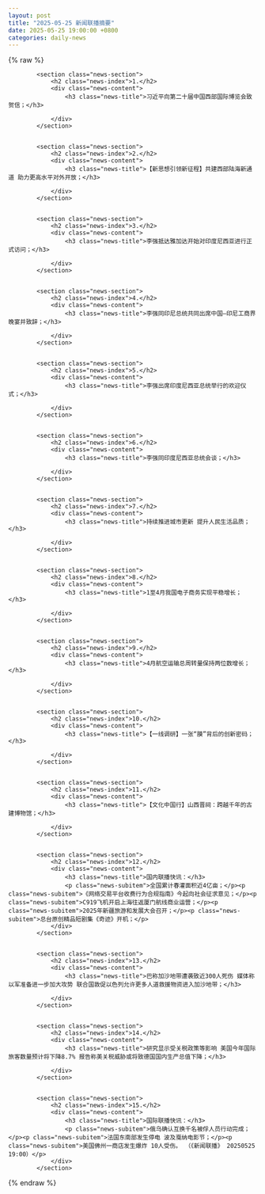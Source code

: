 ```yaml
---
layout: post
title: "2025-05-25 新闻联播摘要"
date: 2025-05-25 19:00:00 +0800
categories: daily-news
---
```

    
    
{% raw %}
<div class="news-container">

            <section class="news-section">
                <h2 class="news-index">1.</h2>
                <div class="news-content">
                    <h3 class="news-title">习近平向第二十届中国西部国际博览会致贺信；</h3>
                    
                </div>
            </section>
            

            <section class="news-section">
                <h2 class="news-index">2.</h2>
                <div class="news-content">
                    <h3 class="news-title">【新思想引领新征程】共建西部陆海新通道 助力更高水平对外开放；</h3>
                    
                </div>
            </section>
            

            <section class="news-section">
                <h2 class="news-index">3.</h2>
                <div class="news-content">
                    <h3 class="news-title">李强抵达雅加达开始对印度尼西亚进行正式访问；</h3>
                    
                </div>
            </section>
            

            <section class="news-section">
                <h2 class="news-index">4.</h2>
                <div class="news-content">
                    <h3 class="news-title">李强同印尼总统共同出席中国—印尼工商界晚宴并致辞；</h3>
                    
                </div>
            </section>
            

            <section class="news-section">
                <h2 class="news-index">5.</h2>
                <div class="news-content">
                    <h3 class="news-title">李强出席印度尼西亚总统举行的欢迎仪式；</h3>
                    
                </div>
            </section>
            

            <section class="news-section">
                <h2 class="news-index">6.</h2>
                <div class="news-content">
                    <h3 class="news-title">李强同印度尼西亚总统会谈；</h3>
                    
                </div>
            </section>
            

            <section class="news-section">
                <h2 class="news-index">7.</h2>
                <div class="news-content">
                    <h3 class="news-title">持续推进城市更新 提升人民生活品质；</h3>
                    
                </div>
            </section>
            

            <section class="news-section">
                <h2 class="news-index">8.</h2>
                <div class="news-content">
                    <h3 class="news-title">1至4月我国电子商务实现平稳增长；</h3>
                    
                </div>
            </section>
            

            <section class="news-section">
                <h2 class="news-index">9.</h2>
                <div class="news-content">
                    <h3 class="news-title">4月航空运输总周转量保持两位数增长；</h3>
                    
                </div>
            </section>
            

            <section class="news-section">
                <h2 class="news-index">10.</h2>
                <div class="news-content">
                    <h3 class="news-title">【一线调研】一张“膜”背后的创新密码；</h3>
                    
                </div>
            </section>
            

            <section class="news-section">
                <h2 class="news-index">11.</h2>
                <div class="news-content">
                    <h3 class="news-title">【文化中国行】山西晋祠：跨越千年的古建博物馆；</h3>
                    
                </div>
            </section>
            

            <section class="news-section">
                <h2 class="news-index">12.</h2>
                <div class="news-content">
                    <h3 class="news-title">国内联播快讯：</h3>
                    <p class="news-subitem">全国累计春灌面积近4亿亩；</p><p class="news-subitem">《网络交易平台收费行为合规指南》今起向社会征求意见；</p><p class="news-subitem">C919飞机开启上海往返厦门航线商业运营；</p><p class="news-subitem">2025年新疆旅游和发展大会召开；</p><p class="news-subitem">总台原创精品短剧集《奇迹》开机；</p>
                </div>
            </section>
            

            <section class="news-section">
                <h2 class="news-index">13.</h2>
                <div class="news-content">
                    <h3 class="news-title">巴称加沙地带遭袭致近300人死伤 媒体称以军准备进一步加大攻势 联合国敦促以色列允许更多人道救援物资进入加沙地带；</h3>
                    
                </div>
            </section>
            

            <section class="news-section">
                <h2 class="news-index">14.</h2>
                <div class="news-content">
                    <h3 class="news-title">研究显示受关税政策等影响 美国今年国际旅客数量预计将下降8.7% 报告称美关税威胁或将致德国国内生产总值下降；</h3>
                    
                </div>
            </section>
            

            <section class="news-section">
                <h2 class="news-index">15.</h2>
                <div class="news-content">
                    <h3 class="news-title">国际联播快讯：</h3>
                    <p class="news-subitem">俄乌确认互换千名被俘人员行动完成；</p><p class="news-subitem">法国东南部发生停电 波及戛纳电影节；</p><p class="news-subitem">美国佛州一商店发生爆炸 10人受伤。 （《新闻联播》 20250525 19:00）</p>
                </div>
            </section>
            
</div>
{% endraw %}
